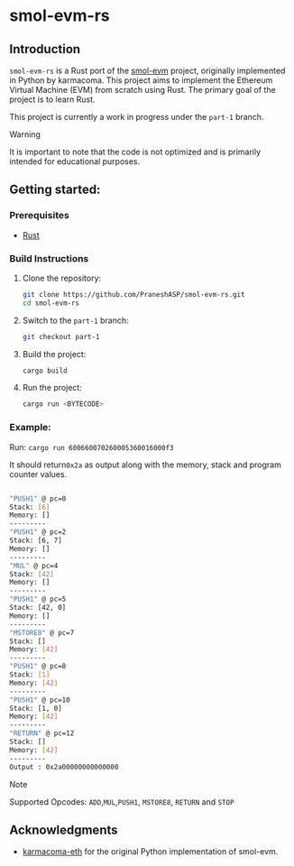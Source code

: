 # smol-evm-rs

## Introduction

`smol-evm-rs` is a Rust port of the [smol-evm](https://github.com/karmacoma-eth/smol-evm) project, originally implemented in Python by karmacoma. This project aims to implement the Ethereum Virtual Machine (EVM) from scratch using Rust. The primary goal of the project is to learn Rust. 

This project is currently a work in progress under the `part-1` branch. 

> [!WARNING]  
> It is important to note that the code is not optimized and is primarily intended for educational purposes.

## Getting started:

### Prerequisites

- [Rust](https://doc.rust-lang.org/book/ch01-01-installation.html)  
 
### Build Instructions

1. Clone the repository:
   ```bash
   git clone https://github.com/PraneshASP/smol-evm-rs.git
   cd smol-evm-rs
   ```
2. Switch to the `part-1` branch:
    ```bash
    git checkout part-1
    ```
3. Build the project:
   ```bash
   cargo build
   ```
4. Run the project:
   ```bash
   cargo run <BYTECODE>
   ```
 
 ### Example:
 Run: `cargo run 600660070260005360016000f3`
 
 It should return`0x2a` as output along with the memory, stack and program counter values.

```bash

"PUSH1" @ pc=0
Stack: [6]
Memory: []
---------
"PUSH1" @ pc=2
Stack: [6, 7]
Memory: []
---------
"MUL" @ pc=4
Stack: [42]
Memory: []
---------
"PUSH1" @ pc=5
Stack: [42, 0]
Memory: []
---------
"MSTORE8" @ pc=7
Stack: []
Memory: [42]
---------
"PUSH1" @ pc=8
Stack: [1]
Memory: [42]
---------
"PUSH1" @ pc=10
Stack: [1, 0]
Memory: [42]
---------
"RETURN" @ pc=12
Stack: []
Memory: [42]
---------
Output : 0x2a00000000000000

```
 
> [!NOTE]  
> Supported Opcodes: `ADD`,`MUL`,`PUSH1`, `MSTORE8`, `RETURN` and `STOP`

## Acknowledgments

- [karmacoma-eth](https://github.com/karmacoma-eth) for the original Python implementation of smol-evm.